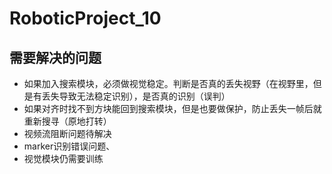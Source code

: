 ﻿# RoboticProject_10

## 需要解决的问题
- 如果加入搜索模块，必须做视觉稳定。判断是否真的丢失视野（在视野里，但是有丢失导致无法稳定识别），是否真的识别（误判）
- 如果对齐时找不到方块能回到搜索模块，但是也要做保护，防止丢失一帧后就重新搜寻（原地打转）
- 视频流阻断问题待解决
- marker识别错误问题、
- 视觉模块仍需要训练
  
